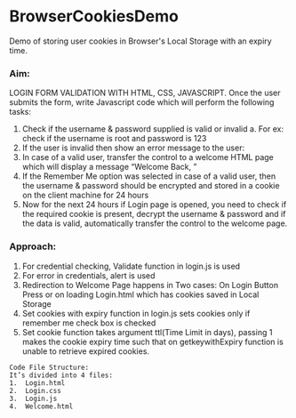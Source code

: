 # BrowserCookiesDemo
Demo of storing user cookies in Browser's Local Storage with an expiry time.

### Aim:  
LOGIN FORM VALIDATION WITH HTML, CSS, JAVASCRIPT.
Once the user submits the form, write Javascript code which will perform the following tasks: 
1.	Check if the username & password supplied is valid or invalid a. For ex: check if the username is root and password is 123 
2.	If the user is invalid then show an error message to the user: 
3.	In case of a valid user, transfer the control to a welcome HTML page which will display a message “Welcome Back, <Logged In Username>” 
4.	If the Remember Me option was selected in case of a valid user, then the username & password should be encrypted and stored in a cookie on the client machine for 24 hours 
5.	Now for the next 24 hours if Login page is opened, you need to check if the required cookie is present, decrypt the username & password and if the data is valid, automatically transfer the control to the welcome page. 

### Approach: 
1.	For credential checking, Validate function in login.js is used
2.	For error in credentials, alert is used
3.	Redirection to Welcome Page happens in Two cases: On Login Button Press or on loading Login.html which has cookies saved in Local Storage
4.	Set cookies with expiry function in login.js sets cookies only if remember me check box is checked
5.	Set cookie function takes argument ttl(Time Limit in days), passing 1 makes the cookie expiry time such that on getkeywithExpiry function is unable to retrieve expired cookies.

```
Code File Structure:
It’s divided into 4 files:
1.	Login.html
2.	Login.css
3.	Login.js
4.	Welcome.html
```


